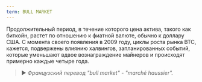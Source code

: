 ```yaml
---
term: BULL MARKET
---
```


Продолжительный период, в течение которого цена актива, такого как биткойн, растет по отношению к фиатной валюте, обычно к доллару США. С момента своего появления в 2009 году, циклы роста рынка BTC, кажется, подвержены влиянию халвингов, запланированных событий, которые уменьшают вдвое вознаграждение майнеров и происходят примерно каждые четыре года.

> ► *Французский перевод "bull market" - "marché haussier".*